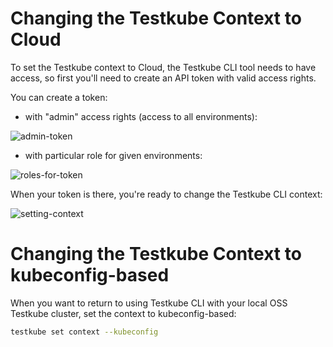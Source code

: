 # Changing the Testkube Context to Cloud

To set the Testkube context to Cloud, the Testkube CLI tool needs to have access, so first you'll need to create an API token with 
valid access rights.

You can create a token:

* with "admin" access rights (access to all environments):

![admin-token](https://user-images.githubusercontent.com/30776/229772185-01f1e466-b04d-4c6d-9d5c-e4464d651177.png)

* with particular role for given environments:

![roles-for-token](https://user-images.githubusercontent.com/30776/229772310-64bda85d-57a8-47b7-a68b-2625089724f8.png)



When your token is there, you're ready to change the Testkube CLI context: 

![setting-context](https://user-images.githubusercontent.com/30776/229771159-4415aa74-70bb-4684-9511-449d0779b483.png)


# Changing the Testkube Context to kubeconfig-based

When you want to return to using Testkube CLI with your local OSS Testkube cluster,  set the context to kubeconfig-based: 

```sh 
testkube set context --kubeconfig
```

